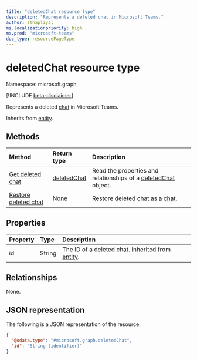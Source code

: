 ```yaml
---
title: "deletedChat resource type"
description: "Represents a deleted chat in Microsoft Teams."
author: sthapliyal
ms.localizationpriority: high
ms.prod: "microsoft-teams"
doc_type: resourcePageType
---
```


# deletedChat resource type

Namespace: microsoft.graph

[!INCLUDE [beta-disclaimer](../../includes/beta-disclaimer.md)]

Represents a deleted [chat](../resources/chat.md) in Microsoft Teams.

Inherits from [entity](../resources/entity.md).

## Methods
|Method|Return type|Description|
|:---|:---|:---|
|[Get deleted chat](../api/deletedchat-get.md)|[deletedChat](../resources/deletedchat.md)|Read the properties and relationships of a [deletedChat](../resources/deletedchat.md) object.|
|[Restore deleted chat](../api/deletedchat-undodelete.md)|None|Restore deleted chat as a [chat](../resources/chat.md).|

## Properties
|Property|Type|Description|
|:---|:---|:---|
|id|String|The ID of a deleted chat. Inherited from [entity](../resources/entity.md).|

## Relationships
None.

## JSON representation
The following is a JSON representation of the resource.
<!-- {
  "blockType": "resource",
  "keyProperty": "id",
  "@odata.type": "microsoft.graph.deletedChat",
  "baseType": "microsoft.graph.entity",
  "openType": false
}
-->
``` json
{
  "@odata.type": "#microsoft.graph.deletedChat",
  "id": "String (identifier)"
}
```

